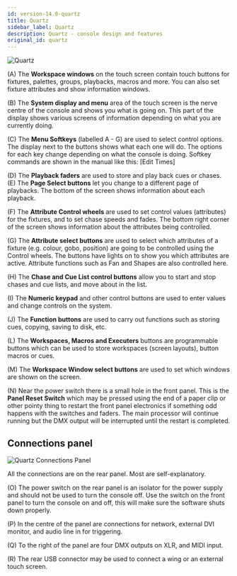 ```yaml
---
id: version-14.0-quartz
title: Quartz
sidebar_label: Quartz
description: Quartz - console design and features
original_id: quartz
---
```


![Quartz](/docs/images/Quartz.png)

\(A\) The **Workspace windows** on the touch screen contain touch buttons for
fixtures, palettes, groups, playbacks, macros and more. You can also set
fixture attributes and show information windows.

\(B\) The **System display and menu** area of the touch screen is the nerve
centre of the console and shows you what is going on. This part of the
display shows various screens of information depending on what you are
currently doing.

\(C\) The **Menu Softkeys** (labelled A - G) are used to select control
options. The display next to the buttons shows what each one will do.
The options for each key change depending on what the console is doing.
Softkey commands are shown in the manual like this:
\[Edit Times\]

\(D\) The **Playback faders** are used to store and play back cues or chases.
\(E\) The **Page Select buttons** let you change to a different page of
playbacks. The bottom of the screen shows information about each
playback.

\(F\) The **Attribute Control wheels** are used to set control values
(attributes) for the fixtures, and to set chase speeds and fades. The
bottom right corner of the screen shows information about the attributes
being controlled.

\(G\) The **Attribute select buttons** are used to select which attributes of
a fixture (e.g. colour, gobo, position) are going to be controlled using
the Control wheels. The buttons have lights on to show you which
attributes are active. Attribute functions such as Fan and Shapes are
also controlled here.

\(H\) The **Chase and Cue List control buttons** allow you to start and stop
chases and cue lists, and move about in the list.

\(I\) The **Numeric keypad** and other control buttons are used to enter
values and change controls on the system.

\(J\) The **Function buttons** are used to carry out functions such as storing
cues, copying, saving to disk, etc.

\(L\) The **Workspaces, Macros and Executers** buttons are programmable
buttons which can be used to store workspaces (screen layouts), button
macros or cues.

\(M\) The **Workspace Window select buttons** are used to set which windows
are shown on the screen.

\(N\) Near the power switch there is a small hole in the front panel. This is
the **Panel Reset Switch** which may be pressed using the end of a
paper clip or other pointy thing to restart the front panel electronics
if something odd happens with the switches and faders. The main
processor will continue running but the DMX output will be interrupted
until the restart is completed.

## Connections panel

![Quartz Connections Panel](/docs/images/Quartz-Connections-Panel.png)

All the connections are on the rear panel. Most are self-explanatory.

\(O\) The power switch on the rear panel is an isolator for the power supply
and should not be used to turn the console off. Use the switch on the
front panel to turn the console on and off, this will make sure the software shuts
down properly.

\(P\) In the centre of the panel are connections for network, external DVI monitor,
and audio line in for triggering.

\(Q\) To the right of the panel are four DMX outputs on XLR, and MIDI input.

\(R\) The rear USB connector may be used to connect a wing or an external
touch screen.
